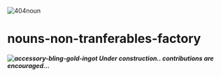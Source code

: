 ![404noun](https://user-images.githubusercontent.com/22319741/148448835-2efcf9d7-eaa8-4890-96a0-38eb401234a5.png)
# nouns-non-tranferables-factory


##### ![accessory-bling-gold-ingot](https://user-images.githubusercontent.com/22319741/148466960-6568651b-8ca4-45f7-b199-49b860498ac1.png) Under construction.. contributions are encouraged...

